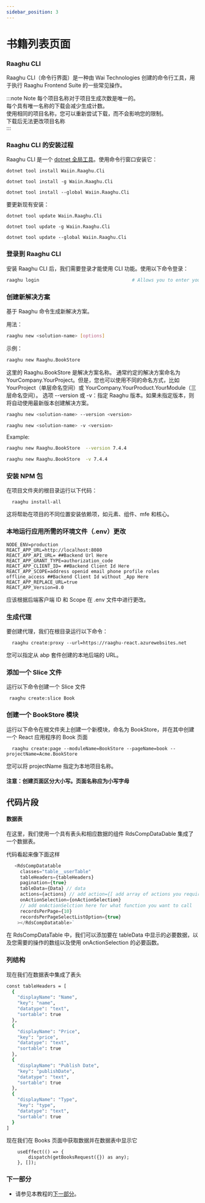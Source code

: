 ```yaml
---
sidebar_position: 3
---
```


# 书籍列表页面

### Raaghu CLI

Raaghu CLI（命令行界面）是一种由 Wai Technologies 创建的命令行工具，用于执行 Raaghu Frontend Suite 的一些常见操作。

:::note Note
每个项目名称对于项目生成次数是唯一的。   
每个具有唯一名称的下载会减少生成计数。  
使用相同的项目名称，您可以重新尝试下载，而不会影响您的限制。  
下载后无法更改项目名称  
:::

### Raaghu CLI 的安装过程

Raaghu CLI 是一个 [dotnet 全局工具](https://www.nuget.org/packages/Waiin.Raaghu.Cli)。使用命令行窗口安装它：


````shell
dotnet tool install Waiin.Raaghu.Cli
````
````shell
dotnet tool install -g Waiin.Raaghu.Cli
````
````shell
dotnet tool install --global Waiin.Raaghu.Cli
````

要更新现有安装：

````shell
dotnet tool update Waiin.Raaghu.Cli
````
````shell
dotnet tool update -g Waiin.Raaghu.Cli
````
````shell
dotnet tool update --global Waiin.Raaghu.Cli
````

### 登录到 Raaghu CLI
安装 Raaghu CLI 后，我们需要登录才能使用 CLI 功能。使用以下命令登录：


```bash
raaghu login                                  # Allows you to enter your password which is hidden
```
### 创建新解决方案
基于 Raaghu 命令生成新解决方案。

用法：

````bash
raaghu new <solution-name> [options]
````

示例：

````bash
raaghu new Raaghu.BookStore
````

这里的 Raaghu.BookStore 是解决方案名称。
通常约定的解决方案命名为 YourCompany.YourProject。但是，您也可以使用不同的命名方式，比如 YourProject（单层命名空间）或 YourCompany.YourProduct.YourModule（三层命名空间）。
选项
--version 或 -v：指定 Raaghu 版本。如果未指定版本，则将自动使用最新版本创建解决方案。



````bash
raaghu new <solution-name> --version <version>
````
````bash
raaghu new <solution-name> -v <version>
````

Example:

````bash
raaghu new Raaghu.BookStore  --version 7.4.4
````

````bash
raaghu new Raaghu.BookStore  -v 7.4.4
````

### 安装 NPM 包
在项目文件夹的根目录运行以下代码：

```shell
  raaghu install-all
```

这将帮助在项目的不同位置安装依赖项，如元素、组件、mfe 和核心。

### 本地运行应用所需的环境文件（.env）更改

```shell
NODE_ENV=production
REACT_APP_URL=http://localhost:8080
REACT_APP_API_URL= ##Backend Url Here
REACT_APP_GRANT_TYPE=authorization_code
REACT_APP_CLIENT_ID= ##Backend Client Id Here
REACT_APP_SCOPE=address openid email phone profile roles offline_access ##Backend Client Id without _App Here
REACT_APP_REPLACE_URL=true
REACT_APP_Version=8.0

```
应该根据后端客户端 ID 和 Scope 在 .env 文件中进行更改。

### 生成代理
要创建代理，我们在根目录运行以下命令：

```shell
  raaghu create:proxy --url=https://raaghu-react.azurewebsites.net
```

您可以指定从 abp 套件创建的本地后端的 URL。

### 添加一个 Slice 文件
运行以下命令创建一个 Slice 文件


```shell
 raaghu create:slice Book
```
### 创建一个 BookStore 模块
运行以下命令在根文件夹上创建一个新模块，命名为 BookStore，并在其中创建一个 React 应用程序的 Book 页面

```shell
  raaghu create:page --moduleName=BookStore --pageName=book --projectName=Acme.BookStore
```

您可以将 projectName 指定为本地项目名称。
#### 注意：创建页面区分大小写。页面名称应为小写字母

## 代码片段
#### 数据表

在这里，我们使用一个具有表头和相应数据的组件 RdsCompDataDable 集成了一个数据表。

代码看起来像下面这样

```javascript
   <RdsCompDatatable
     classes="table__userTable"
     tableHeaders={tableHeaders}
     pagination={true}
     tableData={Data} // data
     actions={actions} // add action={[ add array of actions you require]} here to have action dropdown
     onActionSelection={onActionSelection}
     // add onActionSelction here for what function you want to call
     recordsPerPage={10}
     recordsPerPageSelectListOption={true}
    ></RdsCompDatatable>`
```

在 RdsCompDataTable 中，我们可以添加要在 tableData 中显示的必要数据，以及您需要的操作的数组以及使用 onActionSelection 的必要函数。

### 列结构
现在我们在数据表中集成了表头

```bash 
const tableHeaders = [
  { 
    "displayName": "Name",
    "key": "name",
    "datatype": "text", 
    "sortable": true 
  }, 
  { 
    "displayName": "Price", 
    "key": "price", 
    "datatype": "text", 
    "sortable": true 
  }, 
  { 
    "displayName": "Publish Date", 
    "key": "publishDate", 
    "datatype": "text", 
    "sortable": true 
  }, 
  { 
    "displayName": "Type", 
    "key": "type", 
    "datatype": "text", 
    "sortable": true 
  }
]
```

现在我们在 Books 页面中获取数据并在数据表中显示它


```shell
    useEffect(() => {
        dispatch(getBooksRequest({}) as any);
    }, []);
```

### 下一部分

* 请参见本教程的[下一部分](Creating-Updating-And-Deleting-Book.md)。
